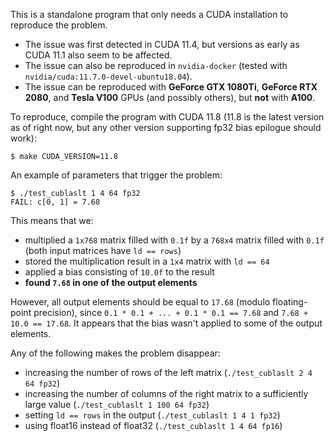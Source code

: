 This is a standalone program that only needs a CUDA installation to reproduce the problem.

  * The issue was first detected in CUDA 11.4, but versions as early as CUDA 11.1 also seem to be affected.
  * The issue can also be reproduced in `nvidia-docker` (tested with `nvidia/cuda:11.7.0-devel-ubuntu18.04`).
  * The issue can be reproduced with **GeForce GTX 1080Ti**, **GeForce RTX 2080**, and **Tesla V100** GPUs (and possibly others), but **not** with **A100**.

To reproduce, compile the program with CUDA 11.8 (11.8 is the latest version as of right now, but any other version supporting fp32 bias epilogue should work):
```
$ make CUDA_VERSION=11.8
```

An example of parameters that trigger the problem:
```
$ ./test_cublaslt 1 4 64 fp32
FAIL: c[0, 1] = 7.68
```

This means that we:
  * multiplied a `1x768` matrix filled with `0.1f` by a `768x4` matrix filled with `0.1f`
    (both input matrices have `ld == rows`)
  * stored the multiplication result in a `1x4` matrix with `ld == 64`
  * applied a bias consisting of `10.0f` to the result
  * **found `7.68` in one of the output elements**

However, all output elements should be equal to `17.68` (modulo floating-point precision),
since `0.1 * 0.1 + ... + 0.1 * 0.1 == 7.68` and `7.68 + 10.0 == 17.68`. It appears that
the bias wasn't applied to some of the output elements.

Any of the following makes the problem disappear:
   * increasing the number of rows of the left matrix (`./test_cublaslt 2 4 64 fp32`)
  * increasing the number of columns of the right matrix to a sufficiently large value
      (`./test_cublaslt 1 100 64 fp32`)
  * setting `ld == rows` in the output (`./test_cublaslt 1 4 1 fp32`)
  * using float16 instead of float32 (`./test_cublaslt 1 4 64 fp16`)
